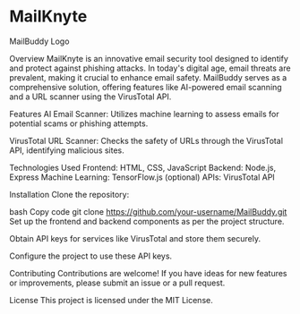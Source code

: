 # MailKnyte

MailBuddy Logo

Overview
MailKnyte is an innovative email security tool designed to identify and protect against phishing attacks. In today's digital age, email threats are prevalent, making it crucial to enhance email safety. MailBuddy serves as a comprehensive solution, offering features like AI-powered email scanning and a URL scanner using the VirusTotal API.

Features
AI Email Scanner: Utilizes machine learning to assess emails for potential scams or phishing attempts.

VirusTotal URL Scanner: Checks the safety of URLs through the VirusTotal API, identifying malicious sites.

Technologies Used
Frontend: HTML, CSS, JavaScript
Backend: Node.js, Express
Machine Learning: TensorFlow.js (optional)
APIs: VirusTotal API

Installation
Clone the repository:

bash
Copy code
git clone https://github.com/your-username/MailBuddy.git
Set up the frontend and backend components as per the project structure.

Obtain API keys for services like VirusTotal and store them securely.

Configure the project to use these API keys.

Contributing
Contributions are welcome! If you have ideas for new features or improvements, please submit an issue or a pull request.

License
This project is licensed under the MIT License.

